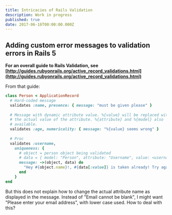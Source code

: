 ```yaml
---
title: Intricacies of Rails Validation
description: Work in progress
published: true
date: 2017-06-16T00:00:00.000Z
---
```

## Adding custom error messages to validation errors in Rails 5

**For an overall guide to Rails Validation, see [http://guides.rubyonrails.org/active_record_validations.html](http://guides.rubyonrails.org/active_record_validations.html)**

From that guide:

```ruby
class Person < ApplicationRecord
  # Hard-coded message
  validates :name, presence: { message: "must be given please" }
 
  # Message with dynamic attribute value. %{value} will be replaced with
  # the actual value of the attribute. %{attribute} and %{model} also
  # available.
  validates :age, numericality: { message: "%{value} seems wrong" }
 
  # Proc
  validates :username,
    uniqueness: {
      # object = person object being validated
      # data = { model: "Person", attribute: "Username", value: <username> }
      message: ->(object, data) do
        "Hey #{object.name}!, #{data[:value]} is taken already! Try again #{Time.zone.tomorrow}"
      end
    }
end
```

But this does not explain how to change the actual attribute name as displayed in the message. Instead of "Email cannot be blank", I might want "Please enter your email address", with lower case used. How to deal with this?